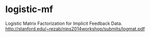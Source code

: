 logistic-mf
===========

Logistic Matrix Factorization for Implicit Feedback Data.
http://stanford.edu/~rezab/nips2014workshop/submits/logmat.pdf

